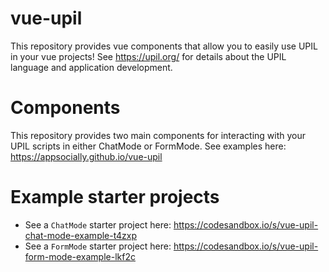 # vue-upil

This repository provides vue components that allow you to easily use UPIL in your vue projects! See https://upil.org/ for details about the UPIL language and application development.

# Components

This repository provides two main components for interacting with your UPIL scripts in either ChatMode or FormMode. See examples here: https://appsocially.github.io/vue-upil

# Example starter projects

- See a `ChatMode` starter project here: https://codesandbox.io/s/vue-upil-chat-mode-example-t4zxp
- See a `FormMode` starter project here: https://codesandbox.io/s/vue-upil-form-mode-example-lkf2c
